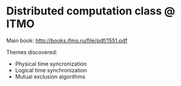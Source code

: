 # Distributed computation class @ ITMO

Main book: http://books.ifmo.ru/file/pdf/1551.pdf

Themes discovered:
* Physical time syncronization
* Logical time synchronization
* Mutual exclusion algorithms
